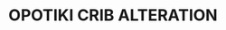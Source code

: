 ---
draft: true
title: OPOTIKI CRIB ALTERATION
description: >
  1930s crib alteration
year: 2022
position: 1
images:
  - src: /assets/uploads/R-2313-1.PNG
    caption: 
  - src: /assets/uploads/R-2313-2.PNG
tags: alterations
---